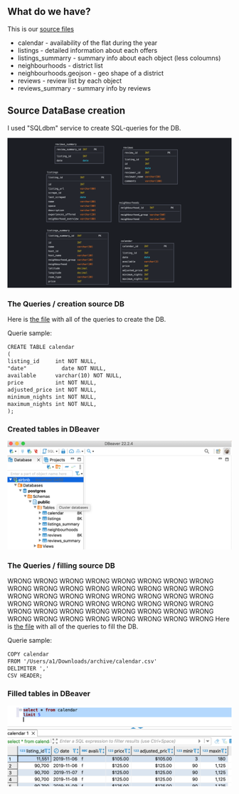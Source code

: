 ## What do we have?

This is our [source files](https://www.kaggle.com/datasets/labdmitriy/airbnb?resource=download)

* calendar - availability of the flat during the year
* listings - detailed information about each offers
* listings_summarry - summary info about each object (less coloumns)
* neighbourhoods - district list
* neighbourhoods.geojson - geo shape of a district 
* reviews - review list by each object
* reviews_summary - summary info by reviews 

## Source DataBase creation

I used "SQLdbm" service to create SQL-queries for the DB.

<p align="center"><img  src="https://github.com/victorjulyin/DE-101/blob/main/Module3/Practice/source_creation/sqldbm1.png"></p>


### The Queries / creation source DB

Here is [the file](https://github.com/victorjulyin/DE-101/blob/main/Module3/Practice/source_creation/sql_create_db.txt) with all of the queries to create the DB.

Querie sample:

    CREATE TABLE calendar
    (
    listing_id     int NOT NULL,
    "date"           date NOT NULL,
    available      varchar(10) NOT NULL,
    price          int NOT NULL,
    adjusted_price int NOT NULL,
    minimum_nights int NOT NULL,
    maximum_nights int NOT NULL,
    );


### Created tables in DBeaver

<p align="center"><img  src="https://github.com/victorjulyin/DE-101/blob/main/Module3/Practice/source_creation/dbeaver1.png"></p>





### The Queries / filling source DB

WRONG WRONG WRONG WRONG WRONG WRONG WRONG WRONG WRONG WRONG WRONG WRONG
WRONG WRONG WRONG WRONG WRONG WRONG WRONG WRONG WRONG WRONG WRONG WRONG
WRONG WRONG WRONG WRONG WRONG WRONG WRONG WRONG WRONG WRONG WRONG WRONG
WRONG WRONG WRONG WRONG WRONG WRONG WRONG WRONG WRONG WRONG WRONG WRONG
Here is [the file](https://github.com/victorjulyin/DE-101/blob/main/Module3/Practice/source_creation/sql_fill_db.txt) with all of the queries to fill the DB.

Querie sample:

    COPY calendar 
    FROM '/Users/a1/Downloads/archive/calendar.csv' 
    DELIMITER ',' 
    CSV HEADER;




### Filled tables in DBeaver
<p align="center"><img  src="https://github.com/victorjulyin/DE-101/blob/main/Module3/Practice/source_creation/dbeaver2.png"></p>



